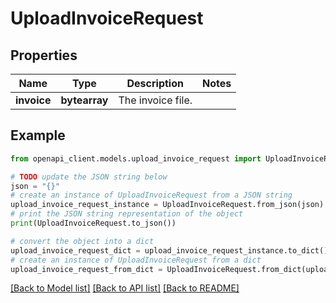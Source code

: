 # UploadInvoiceRequest


## Properties

Name | Type | Description | Notes
------------ | ------------- | ------------- | -------------
**invoice** | **bytearray** | The invoice file. | 

## Example

```python
from openapi_client.models.upload_invoice_request import UploadInvoiceRequest

# TODO update the JSON string below
json = "{}"
# create an instance of UploadInvoiceRequest from a JSON string
upload_invoice_request_instance = UploadInvoiceRequest.from_json(json)
# print the JSON string representation of the object
print(UploadInvoiceRequest.to_json())

# convert the object into a dict
upload_invoice_request_dict = upload_invoice_request_instance.to_dict()
# create an instance of UploadInvoiceRequest from a dict
upload_invoice_request_from_dict = UploadInvoiceRequest.from_dict(upload_invoice_request_dict)
```
[[Back to Model list]](../README.md#documentation-for-models) [[Back to API list]](../README.md#documentation-for-api-endpoints) [[Back to README]](../README.md)


